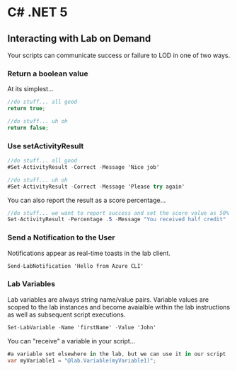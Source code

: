 # C# .NET 5

## Interacting with Lab on Demand

Your scripts can communicate success or failure to LOD in one of two ways.

### Return a boolean value 

At its simplest...

```C#
//do stuff... all good
return true;
```

```C#
//do stuff... uh oh
return false;
```

### Use setActivityResult

```C#
//do stuff... all good
#Set-ActivityResult -Correct -Message 'Nice job'
```

```C#
//do stuff... uh oh
#Set-ActivityResult -Correct -Message 'Please try again'
```

You can also report the result as a score percentage...

```C#
//do stuff... we want to report success and set the score value as 50%
Set-ActivityResult -Percentage .5 -Message "You received half credit"
```

### Send a Notification to the User

Notifications appear as real-time toasts in the lab client.

```C#
Send-LabNotification 'Hello from Azure CLI'
```

### Lab Variables

Lab variables are always string name/value pairs. Variable values are scoped to the lab instances and become avaialble within the lab instructions as well as subsequent script executions. 

```C#
Set-LabVariable -Name 'firstName' -Value 'John'
```

You can "receive" a variable in your script...

```C#
#a variable set elsewhere in the lab, but we can use it in our script
var myVariable1 = "@lab.Variable(myVariable1)";
```